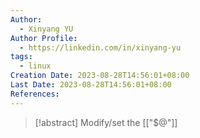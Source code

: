 ```yaml
---
Author:
  - Xinyang YU
Author Profile:
  - https://linkedin.com/in/xinyang-yu
tags:
  - linux
Creation Date: 2023-08-28T14:56:01+08:00
Last Date: 2023-08-28T14:56:01+08:00
References:
---
```

>[!abstract] Modify/set the [["$@"]]